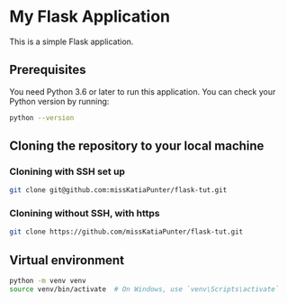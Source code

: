 # My Flask Application

This is a simple Flask application.

## Prerequisites

You need Python 3.6 or later to run this application. You can check your Python version by running:

```bash
python --version
```

## Cloning the repository to your local machine

### Clonining with SSH set up

```bash
git clone git@github.com:missKatiaPunter/flask-tut.git
```

### Clonining without SSH, with https

```bash
git clone https://github.com/missKatiaPunter/flask-tut.git
```

## Virtual environment

```bash
python -m venv venv
source venv/bin/activate  # On Windows, use `venv\Scripts\activate`
```

